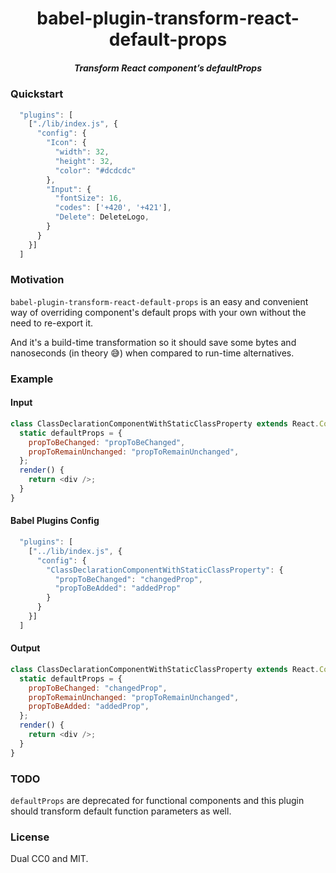 <h1 align="center">babel-plugin-transform-react-default-props</h1>

<h5 align="center">
Transform React component’s defaultProps
</h5>

### Quickstart

```js
  "plugins": [
    ["./lib/index.js", {
      "config": {
        "Icon": {
          "width": 32,
          "height": 32,
          "color": "#dcdcdc"
        },
        "Input": {
          "fontSize": 16,
          "codes": ['+420', '+421'],
          "Delete": DeleteLogo,
        }
      }
    }]
  ]
```

### Motivation

`babel-plugin-transform-react-default-props` is an easy and convenient way of overriding component's default props with your own without the need to re-export it.

And it's a build-time transformation so it should save some bytes and nanoseconds (in theory 😅) when compared to run-time alternatives.

### Example

#### Input

```js
class ClassDeclarationComponentWithStaticClassProperty extends React.Component {
  static defaultProps = {
    propToBeChanged: "propToBeChanged",
    propToRemainUnchanged: "propToRemainUnchanged",
  };
  render() {
    return <div />;
  }
}
```

#### Babel Plugins Config

```js
  "plugins": [
    ["../lib/index.js", {
      "config": {
        "ClassDeclarationComponentWithStaticClassProperty": {
          "propToBeChanged": "changedProp",
          "propToBeAdded": "addedProp"
        }
      }
    }]
  ]
```

#### Output

```js
class ClassDeclarationComponentWithStaticClassProperty extends React.Component {
  static defaultProps = {
    propToBeChanged: "changedProp",
    propToRemainUnchanged: "propToRemainUnchanged",
    propToBeAdded: "addedProp",
  };
  render() {
    return <div />;
  }
}
```

### TODO

`defaultProps` are deprecated for functional components and this plugin should transform default function parameters as well.

### License

Dual CC0 and MIT.
